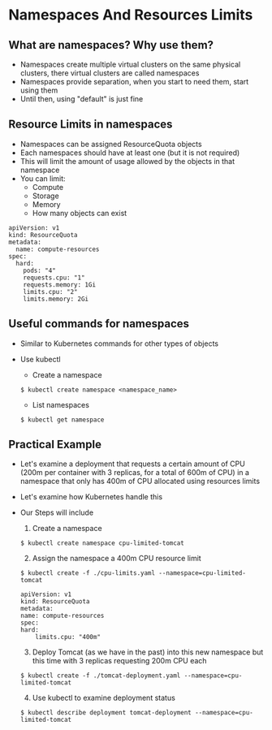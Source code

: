 # Namespaces And Resources Limits

## What are namespaces? Why use them?

- Namespaces create multiple virtual clusters on the same physical clusters, there virtual clusters are called namespaces
- Namespaces provide separation, when you start to need them, start using them
- Until then, using "default" is just fine

## Resource Limits in namespaces

- Namespaces can be assigned ResourceQuota objects
- Each namespaces should have at least one (but it is not required)
- This will limit the amount of usage allowed by the objects in that namespace
- You can limit:
    - Compute
    - Storage
    - Memory
    - How many objects can exist

```
apiVersion: v1
kind: ResourceQuota
metadata:
  name: compute-resources
spec:
  hard:
    pods: "4"
    requests.cpu: "1"
    requests.memory: 1Gi
    limits.cpu: "2"
    limits.memory: 2Gi
```

## Useful commands for namespaces

- Similar to Kubernetes commands for other types of objects
- Use kubectl
    - Create a namespace

    ``` $ kubectl create namespace <namespace_name> ```

    - List namespaces

    ``` $ kubectl get namespace ```

## Practical Example

- Let's examine a deployment that requests a certain amount of CPU (200m per container with 3 replicas, for a total of 600m of CPU) in a namespace that only has 400m of CPU allocated using resources limits

- Let's examine how Kubernetes handle this

- Our Steps will include
    1. Create a namespace

    ``` $ kubectl create namespace cpu-limited-tomcat ```

    2. Assign the namespace a 400m CPU resource limit

    ``` $ kubectl create -f ./cpu-limits.yaml --namespace=cpu-limited-tomcat ```

    ```
    apiVersion: v1
    kind: ResourceQuota
    metadata:
    name: compute-resources
    spec:
    hard:
        limits.cpu: "400m"

    ```

    3. Deploy Tomcat (as we have in the past) into this new namespace but this time with 3 replicas requesting 200m CPU each

    ``` $ kubectl create -f ./tomcat-deployment.yaml --namespace=cpu-limited-tomcat ```

    4. Use kubectl to examine deployment status

    ``` $ kubectl describe deployment tomcat-deployment --namespace=cpu-limited-tomcat ```